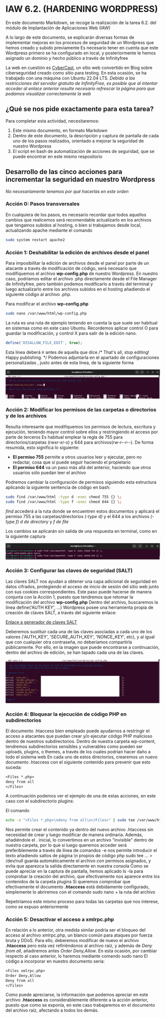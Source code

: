 # IAW 6.2. (HARDENING WORDPRESS)
En este documento Markdown, se recoge la realización de la tarea 6.2. del módulo de Implantación de Aplicaciones Web (IAW)

A lo largo de este documento, se explicarán diversas formas de implementar mejoras en los procesos de seguridad de un Wordpress que hemos creado y subido previamente
Es necesario tener en cuenta que este Wordpress primero se ha configurado en local, y posteriormente le hemos asignado un dominio y hecho público a través de Infinityfree

La web en cuestión es [CyberCast](https://cybercast.42web.io/), un sitio web convertido en Blog sobre ciberseguridad creado como sitio para testing. En esta ocasión, se ha trabajado con una máquina con Ubuntu 22.04 LTS. *Debido a las restricciones del servidor gratuito de InfinityFree, es posible que al intentar acceder al enlace anterior resulte necesario refrescar la página para que podamos visualizar correctamente la web*


## ¿Qué se nos pide exactamente para esta tarea?
Para completar esta actividad, necesitaremos:
1. Este mismo documento, en formato Markdown
2. Dentro de este documento, la descripción y captura de pantalla de cada uno de los pasos realizados, orientado a mejorar la seguridad de nuestro Wordpress
3. El script en bash de automatización de acciones de seguridad, que se puede encontrar en este mismo respositorio

## Desarrollo de las cinco acciones para incrementar la seguridad en nuestro Wordpress

*No necesariamente tenemos por qué hacerlas en este orden*

### Acción 0: Pasos transversales
En cualquiera de los pasos, es necesario recordar que todos aquellos cambios que realicemos será recomendable actualizarlo en los archivos que tengamos subidos al hosting, o bien si trabajamos desde local, actualizando apache mediante el comando

```bash
sudo system restart apache2
```

### Acción 1: Deshabilitar la edición de archivos desde el panel
Para imposibilitar la edición de archivos desde el panel por parte de un atacante a través de modificación de código, será necesario que modifiquemos el archivo **wp-config.php** de nuestro Wordpress. En nuestro caso, podríamos editar el archivo .php directamente desde el File Manager de Infinityfree, pero también podemos modificarlo a través del terminal y luego actualizarlo entre los archivos subidos en el hosting añadiendo el siguiente código al archivo .php.

Para modificar el archivo **wp-config.php**

```bash
sudo nano /var/www/html/wp-config.php
```
La ruta es una ruta de ejemplo teniendo en cuenta la que suele ser habitual en sistemas como en este caso Ubuntu. Recordemos aplicar control O para guardar la modificación, y control X para salir de la edición nano.

```php
define('DISALLOW_FILE_EDIT', true);
```
Esta línea deberá ir antes de aquella que dice /* That's all, stop editing! Happy publishing. */
Podemos adjuntarla en el apartado de configuraciones personalizadas , justo antes de esta línea, de la siguiente forma

![](images/accion1.png)

### Acción 2: Modificar los permisos de las carpetas o directorios y de los archivos
Resulta interesante que modifiquemos los permisos de lectura, escritura y ejecución, teniendo mayor control sobre ellos y restringiendo el acceso por parte de terceros
Es habitual emplear la regla de 755 para directorios/carpetas (rwxr-xr-x) y 644 para archivos(rw-r--r--). De forma resumida, esto significa lo siguiente:
- **El permiso 755** permite a otros usuarios leer y ejecutar, pero no redactar, cosa que sí puede seguir haciendo el propietario
- **El permiso 644** va un paso más allá del anterior, haciendo que otros usuarios sólo puedan leer el archivo

Podremos cambiar la configuración de permisos siguiendo esta estructura aplicando la siguiente sentencia de código en bash:

```bash
sudo find /var/www/html -type d -exec chmod 755 {} \;
sudo find /var/www/html -type f -exec chmod 644 {} \;
```
*find* accederá a la ruta donde se encuentren estos documentos y aplicará el permiso 755 a las carpetas/directorios *(-type d)* y el 644 a los archivos *(-type f)*
*d de directory* y *f de file*

Los cambios se aplicarán sin salida de una respuesta en terminal, como en la siguiente captura

![](images/accion2.png)

### Acción 3: Configurar las claves de seguridad (SALT)
Las claves SALT nos ayudan a obtener una capa adicional de seguridad en datos cifrados, protegiendo el acceso de inicio de sesión del sitio web junto con sus cookies correspondientes.
Este paso puede hacerse de manera conjunta con la Acción 1, puesto que tendremos que retomar la modificación del archivo **wp-config.php**
Dentro del archivo, buscaremos la línea define('AUTH KEY', ...)
Wordpress posee una herramienta propia de creación de claves SALT, a través del siguiente enlace: 

[Enlace a generador de claves SALT](https://api.wordpress.org/secret-key/1.1/salt/)

Deberemos sustituir cada una de las claves asociadas a cada uno de los valores ('AUTH_KEY', 'SECURE_AUTH_KEY', 'NONCE_KEY', etc), y al igual que con cualquier otra contraseña, no deberíamos compartirla públicamente. Por ello, en la imagen que puede encontrarse a continuación, dentro del archivo de edición, se han tapado cada una de las claves.

![](images/accion3.png)

### Acción 4: Bloquear la ejecución de código PHP en subdirectorios
El documento .htaccess bien empleado puede ayudarnos a restringir el acceso a atacantes que puedan crear y/o ejecutar código PHP malicioso dentro de nuestros subdirectorios. Dentro de nuestra carpeta wp-content, tendremos subdirectorios sensibles y vulnerables como pueden ser uploads, plugins, o themes, a través de los cuales podrían hacer daño a todo el sistema web
En cada uno de estos directorios, crearemos un nuevo documento .htaccess con el siguiente contenido para prevenir que esto suceda:

```
<Files *.php>
deny from all
</Files>
```

A continuación podemos ver el ejemplo de una de estas acciones, en este caso con el subdirectorio plugins:

[](images/accion4_1.png)

El comando 

```bash
echo -e "<Files *.php>\ndeny from all\n</Files>" | sudo tee /var/www/html/wp-content/plugins/.htaccess > /dev/null
```

Nos permite crear el contenido ya dentro del nuevo archivo .htaccess sin necesidad de crear y luego modificar de manera ordinaria. Además, añadiéndole el . inicial, lo convertimos en un archivo "invisible" dentro de nuestra carpeta, por lo que si luego queremos acceder será preferiblemente a través de línea de comandos
-e nos permite introducir el texto añadiendo saltos de página \n propios de código php
sudo tee ... > /dev/null guarda automáticamente el archivo con permisos asignados, y evita que aparezca la salida directamente en nuestra consola
Como se puede apreciar en la captura de pantalla, hemos aplicado ls -la para comprobar la creación del archivo, que efectivamente nos aparece entre los contenidos de la carpeta plugins
Si queremos comprobar que efectivamente el documento **.htaccess** está debidamente configurado, simplemente lo abriremos con el comando sudo nano + la ruta del archivo

[](images/accion4_2.png)

Repetiríamos este mismo proceso para todas las carpetas que nos interese, como se expuso anteriormente


### Acción 5: Desactivar el acceso a xmlrpc.php
En relación a lo anterior, otra medida similar podría ser el bloqueo del acceso al archivo xmlrpc.php, un blanco común para ataques por fuerza bruta y DDoS. Para ello, deberemos modificar de nuevo el archivo **.htaccess** pero esta vez refiriéndonos al archivo raíz, y además de *Deny from all*, añadiremos antes *Order Deny,Allow*. En esta ocasión, por cambiar respecto al caso anterior, lo haremos mediante comando sudo nano
El código a incorporar en nuestro documento sería:
```
<Files xmlrpc.php>
Order Deny,Allow
Deny from all
</Files>
```
[](images/accion5_1_.png)

[](images/accion5_2_.png)

Como puede apreciarse, la información que podemos apreciar en este archivo **.htaccess** es considerablemente diferente a la acción anterior, puesto que como se exponía, en este caso trabajaremos en el documento del archivo raíz, afectando a todos los demás. 